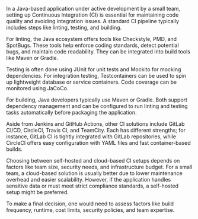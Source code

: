In a Java-based application under active development by a small team, setting up Continuous Integration (CI) is essential for maintaining code quality and avoiding integration issues. A standard CI pipeline typically includes steps like linting, testing, and building.

For linting, the Java ecosystem offers tools like Checkstyle, PMD, and SpotBugs. These tools help enforce coding standards, detect potential bugs, and maintain code readability. They can be integrated into build tools like Maven or Gradle.

Testing is often done using JUnit for unit tests and Mockito for mocking dependencies. For integration testing, Testcontainers can be used to spin up lightweight database or service containers. Code coverage can be monitored using JaCoCo.

For building, Java developers typically use Maven or Gradle. Both support dependency management and can be configured to run linting and testing tasks automatically before packaging the application.

Aside from Jenkins and GitHub Actions, other CI solutions include GitLab CI/CD, CircleCI, Travis CI, and TeamCity. Each has different strengths; for instance, GitLab CI is tightly integrated with GitLab repositories, while CircleCI offers easy configuration with YAML files and fast container-based builds.

Choosing between self-hosted and cloud-based CI setups depends on factors like team size, security needs, and infrastructure budget. For a small team, a cloud-based solution is usually better due to lower maintenance overhead and easier scalability. However, if the application handles sensitive data or must meet strict compliance standards, a self-hosted setup might be preferred.

To make a final decision, one would need to assess factors like build frequency, runtime, cost limits, security policies, and team expertise.

